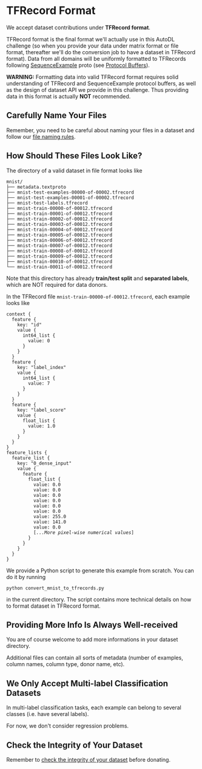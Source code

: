 # TFRecord Format

We accept dataset contributions under **TFRecord format**.

TFRecord format is the final format we'll actually use in this AutoDL challenge (so when you provide your data under matrix format or file format, thereafter we'll do the conversion job to have a dataset in TFRecord format). Data from all domains will be uniformly formatted to TFRecords following [SequenceExample](https://github.com/tensorflow/tensorflow/blob/master/tensorflow/core/example/example.proto#L92) proto (see [Protocol Buffers](https://developers.google.com/protocol-buffers/docs/overview)).

**WARNING:** Formatting data into valid TFRecord format requires solid understanding of TFRecord and SequenceExample protocol buffers, as well as the design of dataset API we provide in this challenge. Thus providing data in this format is actually **NOT** recommended.

## Carefully Name Your Files
Remember, you need to be careful about naming your files in a dataset and follow our [file naming rules](https://github.com/zhengying-liu/autodl-contrib#carefully-name-your-files).

## How Should These Files Look Like?

The directory of a valid dataset in file format looks like
```
mnist/
├── metadata.textproto
├── mnist-test-examples-00000-of-00002.tfrecord
├── mnist-test-examples-00001-of-00002.tfrecord
├── mnist-test-labels.tfrecord
├── mnist-train-00000-of-00012.tfrecord
├── mnist-train-00001-of-00012.tfrecord
├── mnist-train-00002-of-00012.tfrecord
├── mnist-train-00003-of-00012.tfrecord
├── mnist-train-00004-of-00012.tfrecord
├── mnist-train-00005-of-00012.tfrecord
├── mnist-train-00006-of-00012.tfrecord
├── mnist-train-00007-of-00012.tfrecord
├── mnist-train-00008-of-00012.tfrecord
├── mnist-train-00009-of-00012.tfrecord
├── mnist-train-00010-of-00012.tfrecord
└── mnist-train-00011-of-00012.tfrecord
```

Note that this directory has already **train/test split** and **separated labels**, which are NOT required for data donors.

In the TFRecord file `mnist-train-00000-of-00012.tfrecord`, each example looks like
<pre><code>context {
  feature {
    key: "id"
    value {
      int64_list {
        value: 0
      }
    }
  }
  feature {
    key: "label_index"
    value {
      int64_list {
        value: 7
      }
    }
  }
  feature {
    key: "label_score"
    value {
      float_list {
        value: 1.0
      }
    }
  }
}
feature_lists {
  feature_list {
    key: "0_dense_input"
    value {
      feature {
        float_list {
          value: 0.0
          value: 0.0
          value: 0.0
          value: 0.0
          value: 0.0
          value: 0.0
          value: 255.0
          value: 141.0
          value: 0.0
          [<em>...More pixel-wise numerical values</em>]
        }
      }
    }
  }
}
</code></pre>

We provide a Python script to generate this example from scratch. You can do it by running
```
python convert_mnist_to_tfrecords.py
```
in the current directory. The script contains more technical details on how to format dataset in TFRecord format.


## Providing More Info Is Always Well-received
You are of course welcome to add more informations in your dataset directory.

Additional files can contain all sorts of metadata (number of examples, column names, column type, donor name, etc).

## We Only Accept Multi-label Classification Datasets
In multi-label classification tasks, each example can belong to several classes (i.e. have several labels).

For now, we don't consider regression problems.

## Check the Integrity of Your Dataset
Remember to [check the integrity of your dataset](https://github.com/zhengying-liu/autodl-contrib#check-the-integrity-of-a-dataset) before donating.
